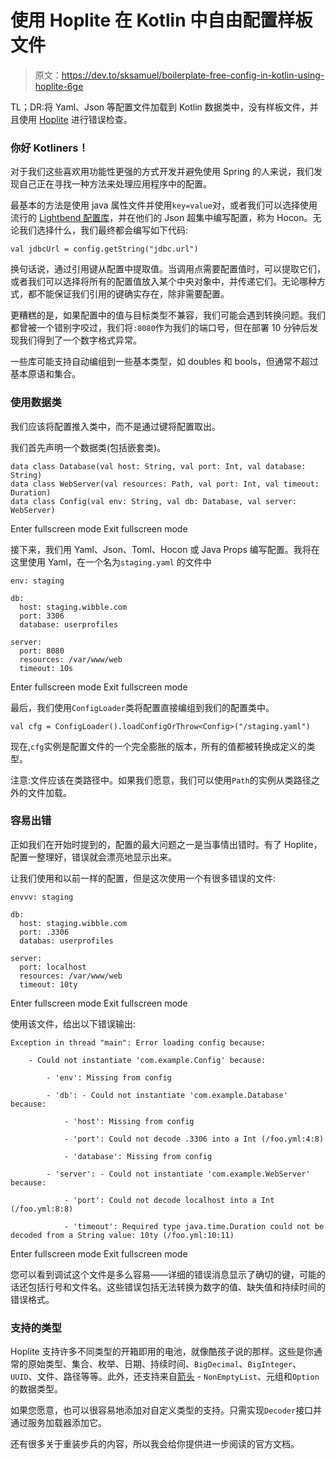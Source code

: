 # 使用 Hoplite 在 Kotlin 中自由配置样板文件

> 原文：<https://dev.to/sksamuel/boilerplate-free-config-in-kotlin-using-hoplite-6ge>

TL；DR:将 Yaml、Json 等配置文件加载到 Kotlin 数据类中，没有样板文件，并且使用 [Hoplite](https://github.com/sksamuel/hoplite) 进行错误检查。

### 你好 Kotliners！

对于我们这些喜欢用功能性更强的方式开发并避免使用 Spring 的人来说，我们发现自己正在寻找一种方法来处理应用程序中的配置。

最基本的方法是使用 java 属性文件并使用`key=value`对，或者我们可以选择使用流行的 [Lightbend 配置库](https://github.com/lightbend/config)，并在他们的 Json 超集中编写配置，称为 Hocon。无论我们选择什么，我们最终都会编写如下代码:

`val jdbcUrl = config.getString("jdbc.url")`

换句话说，通过引用键从配置中提取值。当调用点需要配置值时，可以提取它们，或者我们可以选择将所有的配置值放入某个中央对象中，并传递它们。无论哪种方式，都不能保证我们引用的键确实存在，除非需要配置。

更糟糕的是，如果配置中的值与目标类型不兼容，我们可能会遇到转换问题。我们都曾被一个错别字咬过，我们将`:8080`作为我们的端口号，但在部署 10 分钟后发现我们得到了一个数字格式异常。

一些库可能支持自动编组到一些基本类型，如 doubles 和 bools，但通常不超过基本原语和集合。

### 使用数据类

我们应该将配置推入类中，而不是通过键将配置取出。

我们首先声明一个数据类(包括嵌套类)。

```
data class Database(val host: String, val port: Int, val database: String)
data class WebServer(val resources: Path, val port: Int, val timeout: Duration) 
data class Config(val env: String, val db: Database, val server: WebServer) 
```

Enter fullscreen mode Exit fullscreen mode

接下来，我们用 Yaml、Json、Toml、Hocon 或 Java Props 编写配置。我将在这里使用 Yaml，在一个名为`staging.yaml`
的文件中

```
env: staging

db:
  host: staging.wibble.com
  port: 3306
  database: userprofiles

server:
  port: 8080
  resources: /var/www/web
  timeout: 10s 
```

Enter fullscreen mode Exit fullscreen mode

最后，我们使用`ConfigLoader`类将配置直接编组到我们的配置类中。

`val cfg = ConfigLoader().loadConfigOrThrow<Config>("/staging.yaml")`

现在,`cfg`实例是配置文件的一个完全膨胀的版本，所有的值都被转换成定义的类型。

注意:文件应该在类路径中。如果我们愿意，我们可以使用`Path`的实例从类路径之外的文件加载。

### 容易出错

正如我们在开始时提到的，配置的最大问题之一是当事情出错时。有了 Hoplite，配置一整理好，错误就会漂亮地显示出来。

让我们使用和以前一样的配置，但是这次使用一个有很多错误的文件:

```
envvv: staging

db:
  host: staging.wibble.com
  port: .3306
  databas: userprofiles

server:
  port: localhost
  resources: /var/www/web
  timeout: 10ty 
```

Enter fullscreen mode Exit fullscreen mode

使用该文件，给出以下错误输出:

```
Exception in thread "main": Error loading config because:

    - Could not instantiate 'com.example.Config' because:

        - 'env': Missing from config

        - 'db': - Could not instantiate 'com.example.Database' because:

            - 'host': Missing from config

            - 'port': Could not decode .3306 into a Int (/foo.yml:4:8)

            - 'database': Missing from config

        - 'server': - Could not instantiate 'com.example.WebServer' because:

            - 'port': Could not decode localhost into a Int (/foo.yml:8:8)

            - 'timeout': Required type java.time.Duration could not be decoded from a String value: 10ty (/foo.yml:10:11) 
```

Enter fullscreen mode Exit fullscreen mode

您可以看到调试这个文件是多么容易——详细的错误消息显示了确切的键，可能的话还包括行号和文件名。这些错误包括无法转换为数字的值、缺失值和持续时间的错误格式。

### 支持的类型

Hoplite 支持许多不同类型的开箱即用的电池，就像酷孩子说的那样。这些是你通常的原始类型、集合、枚举、日期、持续时间、`BigDecimal`、`BigInteger`、`UUID`、文件、路径等等。此外，还支持来自[箭头](https://arrow-kt.io/) - `NonEmptyList`、元组和`Option`的数据类型。

如果您愿意，也可以很容易地添加对自定义类型的支持。只需实现`Decoder`接口并通过服务加载器添加它。

还有很多关于重装步兵的内容，所以我会给你提供进一步阅读的官方文档。
